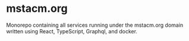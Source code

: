 # mstacm.org
Monorepo containing all services running under the mstacm.org domain written using React, TypeScript, Graphql, and docker.
